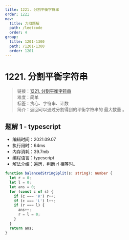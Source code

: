 ```yaml
---
title: 1221. 分割平衡字符串
order: 1221
nav:
  title: 力扣题解
  path: /leetcode
  order: 4
group:
  title: 1201-1300
  path: /1201-1300
  order: 1201
---
```


# 1221. 分割平衡字符串

> 链接：[1221. 分割平衡字符串](https://leetcode-cn.com/problems/binary-search/)  
> 难度：简单  
> 标签：贪心、字符串、计数  
> 简介：返回可以通过分割得到的平衡字符串的 最大数量 。

## 题解 1 - typescript

- 编辑时间：2021.09.07
- 执行用时：64ms
- 内存消耗：39.7mb
- 编程语言：typescript
- 解法介绍：遍历，判断 rl 相等时。

```typescript
function balancedStringSplit(s: string): number {
  let r = 0;
  let l = 0;
  let ans = 0;
  for (const c of s) {
    if (c === 'R') r++;
    if (c === 'L') l++;
    if (r === l) {
      ans++;
      r = l = 0;
    }
  }
  return ans;
}
```
